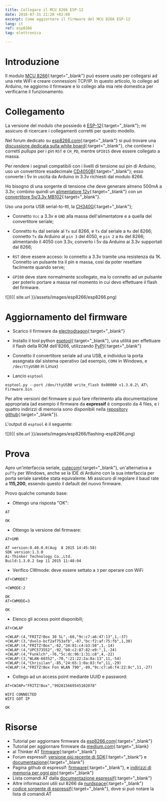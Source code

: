 ```yaml
---
title: Collegare il MCU 8266 ESP-12
date: 2016-07-31 21:20 +02:00
excerpt: Come aggiornare il firmware del MCU 8266 ESP-12
lang: it
ref: esp8266
tag: elettronica

---
```


# Introduzione

Il modulo [MCU 8266](https://en.wikipedia.org/wiki/ESP8266){:target="_blank"} puó essere usato per collegarsi ad una rete WiFi e creare connessioni TCP/IP. In questo articolo, lo collego ad Arduino, ne aggiorno il firmware e lo collego alla mia rete domestica per verificarne il funzionamento.

# Collegamento

La versione del modulo che possiedo è [ESP-12](https://www.amazon.de/gp/product/B00WJNHOGY/ref=oh_aui_detailpage_o01_s00?ie=UTF8&amp;psc=1){:target="_blank"}; mi assicuro di ricercare i collegamenti corretti per questo modello.

Nel forum dedicato su [esp8266.com](http://www.esp8266.com/){:target="_blank"} si puó trovare una [discussione dedicata sulla white board](http://www.esp8266.com/viewtopic.php?f=13&amp;t=6505){:target="_blank"}, che contiene i corretti *pullups* per i pin `RST` e `CH_PD`, mentre `GPI015` deve essere collegato a massa.

Per rendere i segnali compatibili con i livelli di tensione sui pin di Arduino, uso un convertitore esadecimale [CD4050B](http://www.ee.washington.edu/stores/DataSheets/cd4000/cd4049.pdf){:target="_blank"}; esso converte i 5v in uscita da Arduino in 3.3v richiesti dal modulo 8266.

Ho bisogno di una sorgente di tensione che deve generare almeno 500mA a 3.3v; combino quindi un [alimentatore 12v](https://www.amazon.de/gp/product/B0056SV18Q){:target="_blank"} con un [convertitore 5v/3.3v MB102](https://www.amazon.de/Breadboard-Module-Adapter-Schild-Arduino-Board/dp/B01HN0HVY2){:target="_blank"}.

Uso una porta USB serial-to-ttl, la [CH340G](https://www.amazon.de/EasyWordMall-CH340G-Serial-Converter-Upgrade/dp/B00YHP8LP0/ref=sr_1_5?ie=UTF8&amp;qid=1468529490&amp;sr=8-5&amp;keywords=USB+to+3.3V+TTL+converter){:target="_blank"};

* Connetto `Vcc` a 3.3v e `GND` alla massa dell'alimentatore e a  quella del convertitore seriale;

* Connetto `Rx` dal seriale al `Tx` sul 8266, e `Tx` dal seriale a `Rx` del 8266; connetto `Tx` da Arduino al `pin 3` del 4050, e `pin 2` a `Rx` del 8266; alimentando il 4050 con 3.3v, converto i 5v da Arduino ai 3.3v supportati dal 8266;

* `RST` deve essere acceso: lo connetto a 3.3v tramite una resistenza da 1K. Connetto un pulsante tra il pin e massa, cosí da poter resettare facilmente quando serve;

* `GPI00` deve stare normalmente scollegato, ma lo connetto ad un pulsante per poterlo portare a massa nel momento in cui devo effettuare il flash del firmware.

![]({{ site.url }}/assets/images/esp8266/esp8266.png)


# Aggiornamento del firmware

* Scarico il firmware da [electrodragon](http://www.electrodragon.com/w/ESP8266_AT_Commands){:target="_blank"}

* Installo il tool python [esptool](https://github.com/themadinventor/esptool){:target="_blank"}, una utilitá per effettuare il flash della ROM dell'8266, utilizzando [PyPI](https://pypi.python.org/pypi/esptool){:target="_blank"}

* Connetto il convertitore seriale ad una USB, e individuo la porta assegnata dal sistema operativo (ad esempio, `COM4` in Windows, e `/dev/ttyUSB0` in Linux)

* Lancio `esptool`

```
esptool.py --port /dev/ttyUSB0 write_flash 0x00000 v1.3.0.2\ AT\ Firmware.bin
```

Per altre versioni del firmware si puó fare riferimento alla documentazione appropriata (ad esempio il firmware da **expressif** è composto da 4 files, e i quattro indirizzi di memoria sono disponibili nella [repository github](https://github.com/espressif/ESP8266_AT/blob/master/bin/readme.txt){:target="_blank"}).

L'output di `esptool` è il seguente:

![]({{ site.url }}/assets/images/esp8266/flashing-esp8266.png)

# Prova

Apro un'interfaccia seriale, [cutecom](http://freecode.com/projects/cutecom){:target="_blank"}, un'alternativa a `puTTy` per Windows, anche se la IDE di Arduino con la sua interfaccia per porta seriale sarebbe stata equivalente. Mi assicuro di regolare il baud rate a **115,200**, essendo questo il default del nuovo firmware.

Provo qualche comando base:

* Ottengo una risposta "OK":

```
AT

OK
```

* Ottengo la versione del firmware:

```
AT+GMR

AT version:0.40.0.0(Aug  8 2015 14:45:58)
SDK version:1.3.0
Ai-Thinker Technology Co.,Ltd.
Build:1.3.0.2 Sep 11 2015 11:48:04
```

* Verifico CWmode: deve essere settato a `3` per operare con WiFi

```
AT+CWMODE?

+CWMODE:2

OK
AT+CWMODE=3

OK
```

* Elenco gli access point disponibili;

```
AT+CWLAP

+CWLAP:(4,"FRITZ!Box 30 SL",-68,"9c:c7:a6:47:13",1,-37)
+CWLAP:(3,"dvolo-bcf2af753afb",-87,"bc:f2:af:75:fb",1,30)
+CWLAP:(4,"FRITZ!Box",-62,"34:81:c4:b3:58",1,-14)
+CWLAP:(4,"UPC573552",-92,"b0:c2:87:82:e9:",1,-24)
+CWLAP:(4,"Funklch",-76,"5c:dc:96:1:31:c8",4,-22)
+CWLAP:(3,"WLAN-60352",-70,":21:22:2a:8a:13",11,-54)
+CWLAP:(4,"Chrisilan",-85,"24:65:1:0a:83:fe",11,-29)
+CWLAP:(4,"FRITZ!Box Fon WLAN 790",-89,"9c:c7:a6:f4:22:8c",11,-27)
```

* Collego ad un access point mediante UUID e password:

```
AT+CWJAP="FRITZ!Box","992815669545102078"

WIFI CONNECTED
WIFI GOT IP

OK
```

# Risorse

* Tutorial per aggiornare firmware da [esp8266.com](http://www.esp8266.com/wiki/doku.php?id=loading_firmware){:target="_blank"}
* Tutorial per aggiornare firmware da [medium.com](https://medium.com/@nowir3s/getting-started-with-esp8266-875fb54441d6#.cfy9gegin){:target="_blank}
* aI Thinker AT [firmware](http://www.electrodragon.com/w/ESP8266_AT_Commands){:target="_blank"}
* Forum espressif: [versione piú recente di SDK](http://www.espressif.com/en/support/download/sdks-demos){:target="_blank"} e [documentazione](http://www.espressif.com/en/support/download/documents){:target="_blank"}
* Pagina github di espressif: [firmware](https://github.com/espressif/ESP8266_AT){:target="_blank"}, e [indirizzi di memoria per ogni pin](https://github.com/espressif/ESP8266_AT/blob/master/bin/readme.txt){:target="_blank"}
* Lista comandi AT dalla [documentazione espressif](http://espressif.com/sites/default/files/documentation/4a-esp8266_at_instruction_set_en.pdf){:target="_blank"}
* Altre informazioni utili sul 8266 da [nurdspace](https://nurdspace.nl/ESP8266){:target="_blank"}
* [codice sorgente di espressif](https://github.com/espressif/esp8266_at/blob/master/at/user/at_cmd.h#L34){:target="_blank"}, dove si puó notare la lista di comandi AT
